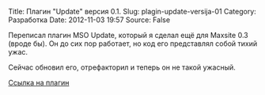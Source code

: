 Title: Плагин "Update" версия 0.1.
Slug: plagin-update-versija-01
Category: Разработка
Date: 2012-11-03 19:57
Source: False

Переписал плагин MSO Update, который я сделал ещё для Maxsite 0.3 (вроде бы). Он до сих пор работает, но код его представлял собой тихий ужас.

Сейчас обновил его, отрефакторил и теперь он не такой ужасный.

[Ссылка на плагин](http://i.libc6.org/media/plugins/update.zip)
